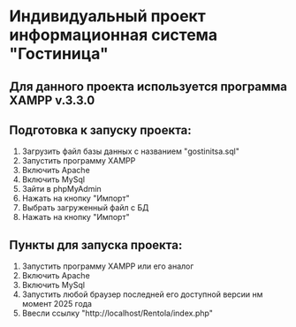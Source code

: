 # Индивидуальный проект информационная система "Гостиница"
## Для данного проекта используется программа XAMPP v.3.3.0
## Подготовка к запуску проекта:
1. Загрузить файл базы данных с названием "gostinitsa.sql"
2. Запустить программу XAMPP
3. Включить Apache
4. Включить MySql
5. Зайти в phpMyAdmin
6. Нажать на кнопку "Импорт"
7. Выбрать загруженный файл с БД
8. Нажать на кнопку "Импорт"
## Пункты для запуска проекта:
1. Запустить программу XAMPP или его аналог
2. Включить Apache
3. Включить MySql
4. Запустить любой браузер последней его доступной версии нм момент 2025 года
5. Ввесли ссылку "http://localhost/Rentola/index.php"
